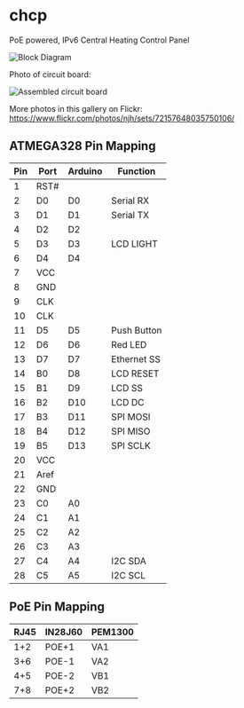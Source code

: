 chcp
====

PoE powered, IPv6 Central Heating Control Panel

![Block Diagram](https://raw.github.com/njh/chcp/master/block-diagram.png "Block Diagram")


Photo of circuit board:

![Assembled circuit board](https://farm4.staticflickr.com/3881/15182909310_61bd4f8c98_z_d.jpg "Assembled circuit board")

More photos in this gallery on Flickr:
https://www.flickr.com/photos/njh/sets/72157648035750106/


ATMEGA328 Pin Mapping
----------------------

| Pin | Port | Arduino | Function    |
|-----|------|---------|-------------|
| 1   | RST# |         |             |
| 2   | D0   | D0      | Serial RX   |
| 3   | D1   | D1      | Serial TX   |
| 4   | D2   | D2      |             |
| 5   | D3   | D3      | LCD LIGHT   |
| 6   | D4   | D4      |             |
| 7   | VCC  |         |             |
| 8   | GND  |         |             |
| 9   | CLK  |         |             |
| 10  | CLK  |         |             |
| 11  | D5   | D5      | Push Button |
| 12  | D6   | D6      | Red LED     |
| 13  | D7   | D7      | Ethernet SS |
| 14  | B0   | D8      | LCD RESET   |
| 15  | B1   | D9      | LCD SS      |
| 16  | B2   | D10     | LCD DC      |
| 17  | B3   | D11     | SPI MOSI    |
| 18  | B4   | D12     | SPI MISO    |
| 19  | B5   | D13     | SPI SCLK    |
| 20  | VCC  |         |             |
| 21  | Aref |         |             |
| 22  | GND  |         |             |
| 23  | C0   | A0      |             |
| 24  | C1   | A1      |             |
| 25  | C2   | A2      |             |
| 26  | C3   | A3      |             |
| 27  | C4   | A4      | I2C SDA     |
| 28  | C5   | A5      | I2C SCL     |


PoE Pin Mapping
---------------

| RJ45 | IN28J60 | PEM1300 |
|------|---------|---------|
| 1+2  | POE+1   | VA1     |
| 3+6  | POE-1   | VA2     |
| 4+5  | POE-2   | VB1     |
| 7+8  | POE+2   | VB2     |
